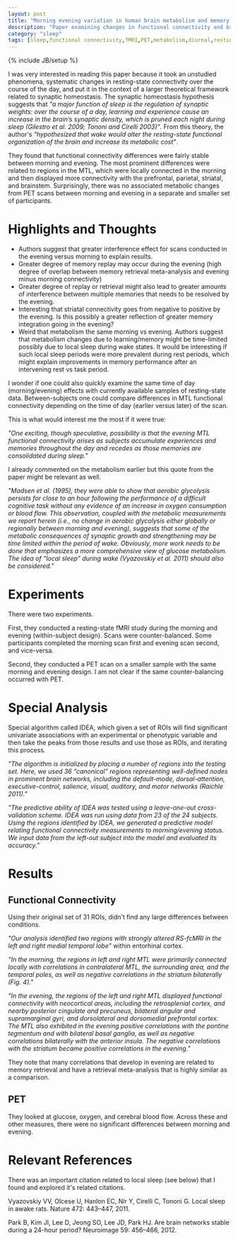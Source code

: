 ```yaml
---
layout: post
title: "Morning evening variation in human brain metabolism and memory circuits"
description: "Paper examining changes in functional connectivity and brain metabolism from morning to evening"
category: "sleep"
tags: [sleep,functional connectivity,fMRI,PET,metabolism,diurnal,resting state]
---
```

{% include JB/setup %}

I was very interested in reading this paper because it took an unstudied phenomena, systematic changes in resting-state connectivity over the course of the day, and put it in the context of a larger theoretical framework related to synaptic homeostasis. The synaptic homeostasis hypothesis suggests that _"a major function of sleep is the regulation of synaptic weights: over the course of a day, learning and experience cause an increase in the brain’s synaptic density, which is pruned each night during sleep (Gilestro et al. 2009; Tononi and Cirelli 2003)"_. From this theory, the author's _"hypothesized that wake would alter the resting-state functional organization of the brain and increase its metabolic cost"_.

They found that functional connectivity differences were fairly stable between morning and evening. The most prominent differences were related to regions in the MTL, which were locally connected in the morning and then displayed more connectivity with the prefrontal, parietal, striatal, and brainstem. Surprisingly, there was no associated metabolic changes from PET scans between morning and evening in a separate and smaller set of participants.

# Highlights and Thoughts

* Authors suggest that greater interference effect for scans conducted in the evening versus morning to explain results.
* Greater degree of memory replay may occur during the evening (high degree of overlap between memory retrieval meta-analysis and evening minus morning connectivity)
* Greater degree of replay or retrieval might also lead to greater amounts of interference between multiple memories that needs to be resolved by the evening.
* Interesting that striatal connectivity goes from negative to positive by the evening. Is this possibly a greater reflection of greater memory integration going in the evening?
* Weird that metabolism the same morning vs evening. Authors suggest that metabolism changes due to learning/memory might be time-limited possibly due to local sleep during wake states. It would be interesting if such local sleep periods were more prevalent during rest periods, which might explain improvements in memory performance after an intervening rest vs task period.

I wonder if one could also quickly examine the same time of day (morning/evening) effects with currently available samples of resting-state data. Between-subjects one could compare differences in MTL functional connectivity depending on the time of day (earlier versus later) of the scan.

This is what would interest me the most if it were true:

_"One exciting, though speculative, possibility is that the evening MTL functional connectivity arises as subjects accumulate experiences and memories throughout the day and recedes as those memories are consolidated during sleep."_

I already commented on the metabolism earlier but this quote from the paper might be relevant as well.

_"Madsen et al. (1995), they were able to show that aerobic glycolysis persists for close to an hour following the performance of a difficult cognitive task without any evidence of an increase in oxygen consumption or blood flow. This observation, coupled with the metabolic measurements we report herein (i.e., no change in aerobic glycolysis either globally or regionally between morning and evening), suggests that some of the metabolic consequences of synaptic growth and strengthening may be time limited within the period of wake. Obviously, more work needs to be done that emphasizes a more comprehensive view of glucose metabolism. The idea of “local sleep” during wake (Vyazovskiy et al. 2011) should also be considered."_

# Experiments

There were two experiments.

First, they conducted a resting-state fMRI study during the morning and evening (within-subject design). Scans were counter-balanced. Some participants completed the morning scan first and evening scan second, and vice-versa. 

Second, they conducted a PET scan on a smaller sample with the same morning and evening design. I am not clear if the same counter-balancing occurred with PET. 

# Special Analysis

Special algorithm called IDEA, which given a set of ROIs will find significant univariate associations with an experimental or phenotypic variable and then take the peaks from those results and use those as ROIs, and iterating this process.

_"The algorithm is initialized by placing a number of regions into the testing set. Here, we used 36 “canonical” regions representing well-defined nodes in prominent brain networks, including the default-mode, dorsal-attention, executive-control, salience, visual, auditory, and motor networks (Raichle 2011)."_

_"The predictive ability of IDEA was tested using a leave-one-out cross-validation scheme. IDEA was run using data from 23 of the 24 subjects. Using the regions identified by IDEA, we generated a predictive model relating functional connectivity measurements to morning/evening status. We input data from the left-out subject into the model and evaluated its accuracy."_

# Results

## Functional Connectivity

Using their original set of 31 ROIs, didn't find any large differences between conditions.

_"Our analysis identified two regions with strongly altered RS-fcMRI in the left and right medial temporal lobe"_ within entorhinal cortex.

_"In the morning, the regions in left and right MTL were primarily connected locally with correlations in contralateral MTL, the surrounding area, and the temporal poles, as well as negative correlations in the striatum bilaterally (Fig. 4)."_

_"In the evening, the regions of the left and right MTL displayed functional connectivity with neocortical areas, including the retrosplenial cortex, and nearby posterior cingulate and precuneus, bilateral angular and supramarginal gyri, and dorsolateral and dorsomedial prefrontal cortex. The MTL also exhibited in the evening positive correlations with the pontine tegmentum and with bilateral basal ganglia, as well as negative correlations bilaterally with the anterior insula. The negative correlations with the striatum became positive correlations in the evening."_

They note that many correlations that develop in evening are related to memory retrieval and have a retrieval meta-analysis that is highly similar as a comparison.

## PET

They looked at glucose, oxygen, and cerebral blood flow. Across these and other measures, there were no significant differences between morning and evening.

# Relevant References

There was an important citation related to local sleep (see below) that I found and explored it's related citations.

Vyazovskiy VV, Olcese U, Hanlon EC, Nir Y, Cirelli C, Tononi G. Local sleep in awake rats. Nature 472: 443–447, 2011. 

Park B, Kim JI, Lee D, Jeong SO, Lee JD, Park HJ. Are brain networks stable during a 24-hour period? Neuroimage 59: 456–466, 2012.